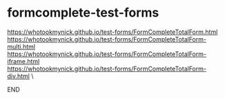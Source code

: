 # formcomplete-test-forms

https://whotookmynick.github.io/test-forms/FormCompleteTotalForm.html \
https://whotookmynick.github.io/test-forms/FormCompleteTotalForm-multi.html \
https://whotookmynick.github.io/test-forms/FormCompleteTotalForm-iframe.html \
https://whotookmynick.github.io/test-forms/FormCompleteTotalForm-div.html \

END
